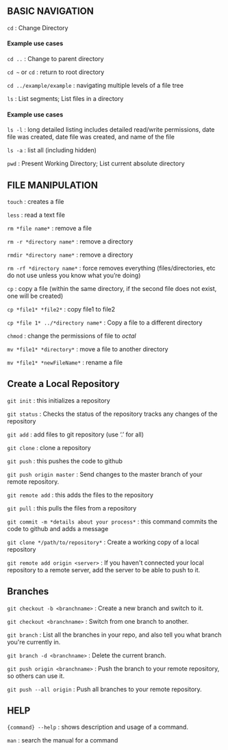 ## BASIC NAVIGATION


`cd` : Change Directory
#### Example use cases
`cd ..` : Change to parent directory

`cd ~`  or  `cd` : return to root directory

`cd ../example/example` : navigating multiple levels of a file tree


`ls` : List segments; List files in a directory

#### Example use cases

`ls -l` : long detailed listing includes detailed read/write permissions, date file was created, date file was created, and name of the file 

`ls -a` : list all (including hidden)

`pwd` : Present Working Directory; List current absolute directory
    

## FILE MANIPULATION

`touch` : creates a file  

`less` : read a text file

`rm *file name*` : remove a file

`rm -r *directory name*` : remove a directory

`rmdir *directory name*` : remove a directory

`rm -rf *directory name*` : force removes everything (files/directories, etc do not use unless you know what you’re doing)

`cp` : copy a file (within the same directory, if the second file does not exist, one will be created)

`cp *file1* *file2*` : copy file1 to file2

`cp *file 1* ../*directory name*` : Copy a file to a different directory 

`chmod` : change the permissions of file to _octal_

`mv *file1* *directory*` : move a file to another directory

`mv *file1* *newFileName*` : rename a file

## Create a Local Repository 

`git init` :  this initializes a repository 

`git status` : Checks the status of the repository tracks any changes of the repository 

`git add` : add files to git repository (use ‘.’ for all) 

`git clone` : clone a repository 

`git push` : this pushes the code to github 

`git push origin master` : Send changes to the master branch of your remote repository. 

`git remote add` : this adds the files to the repository 

`git pull` : this pulls the files from a repository 

`git commit -m *details about your process*` : this command commits the code to github and adds a message 

`git clone */path/to/repository*` : Create a working copy of a local repository 

`git remote add origin <server>` : If you haven't connected your local repository to a remote server, add the server to be able to push to it. 



## Branches

`git checkout -b <branchname>` : Create a new branch and switch to it.

`git checkout <branchname>` : Switch from one branch to another.

`git branch` : List all the branches in your repo, and also tell you what branch you're currently in.

`git branch -d <branchname>` : Delete the current  branch.

`git push origin <branchname>` : Push the branch to your remote repository, so others can use it.

`git push --all origin` : Push all branches to your remote repository.








## HELP

`{command} --help` : shows description and usage of a command.

`man` : search the manual for a command

